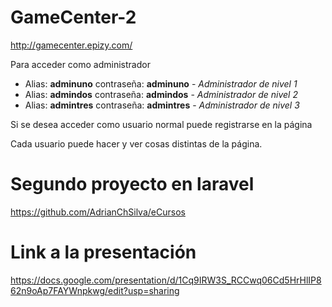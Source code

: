 # GameCenter-2
http://gamecenter.epizy.com/

Para acceder como administrador
* Alias: **adminuno** contraseña: **adminuno** - *Administrador de nivel 1*
* Alias: **admindos** contraseña: **admindos** - *Administrador de nivel 2*
* Alias: **admintres** contraseña: **admintres** - *Administrador de nivel 3*

Si se desea acceder como usuario normal puede registrarse en la página

Cada usuario puede hacer y ver cosas distintas de la página.

# Segundo proyecto en laravel
https://github.com/AdrianChSilva/eCursos

# Link a la presentación
https://docs.google.com/presentation/d/1Cq9IRW3S_RCCwq06Cd5HrHlIP862n9oAp7FAYWnpkwg/edit?usp=sharing
